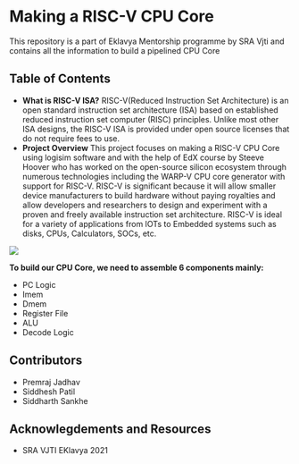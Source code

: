 # Making a RISC-V CPU Core
This repository is a part of Eklavya Mentorship programme by SRA Vjti and contains all the information to build a pipelined CPU Core
## Table of Contents
* **What is RISC-V ISA?**
RISC-V(Reduced Instruction Set Architecture) is an open standard instruction set architecture (ISA)
based on established reduced instruction set computer (RISC) principles. Unlike most other ISA
designs, the RISC-V ISA is provided under open source licenses that do not require fees to use.
* **Project Overview**
This project focuses on making a RISC-V CPU Core using logisim software and with the help of
EdX course by Steeve Hoover who has worked on the open-source silicon ecosystem through
numerous technologies including the WARP-V CPU core generator with support for RISC-V.
RISC-V is significant because it will allow smaller device manufacturers to build hardware
without paying royalties and allow developers and researchers to design and experiment with a
proven and freely available instruction set architecture. RISC-V is ideal for a variety of
applications from IOTs to Embedded systems such as disks, CPUs, Calculators, SOCs, etc.

![](https://github.com/siddharth23-8/RISC-V/blob/Main/CPU_SNAP.png)

**To build our CPU Core, we need to assemble 6 components mainly:**
* PC Logic
* Imem
* Dmem
* Register File
* ALU
* Decode Logic

## Contributors
* Premraj Jadhav
* Siddhesh Patil
* Siddharth Sankhe
## Acknowlegdements and Resources
* SRA VJTI EKlavya 2021

